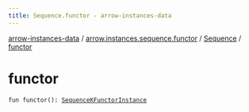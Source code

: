 ```yaml
---
title: Sequence.functor - arrow-instances-data
---
```


[arrow-instances-data](../../index.html) / [arrow.instances.sequence.functor](../index.html) / [Sequence](index.html) / [functor](./functor.html)

# functor

`fun functor(): `[`SequenceKFunctorInstance`](../../arrow.instances/-sequence-k-functor-instance/index.html)